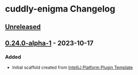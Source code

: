 <!-- Keep a Changelog guide -> https://keepachangelog.com -->

# cuddly-enigma Changelog

## [Unreleased]

## [0.24.0-alpha-1] - 2023-10-17

### Added

- Initial scaffold created from [IntelliJ Platform Plugin Template](https://github.com/JetBrains/intellij-platform-plugin-template)

[Unreleased]: https://github.com/fbricon/cuddly-enigma/compare/v0.24.0-alpha-1...HEAD
[0.24.0-alpha-1]: https://github.com/fbricon/cuddly-enigma/commits/v0.24.0-alpha-1
